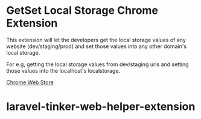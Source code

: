 # GetSet Local Storage Chrome Extension

This extension will let the developers get the local storage values of any website (dev/staging/prod) and set those values into any other domain's local storage.

For e.g, getting the local storage values from dev/staging urls and setting those values into the localhost's localstorage.

[Chrome Web Store](https://chrome.google.com/webstore/detail/getset-local-storage/ippidodkgapkblnaegmgjhdflkbonoco)
# laravel-tinker-web-helper-extension
